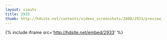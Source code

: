 ```yaml
---
layout: sieutv
title: 2933
thumb: http://hdsite.net/contents/videos_screenshots/2000/2933/preview_360p.mp4.jpg
---
```

{% include iframe src='http://hdsite.net/embed/2933' %}
 
